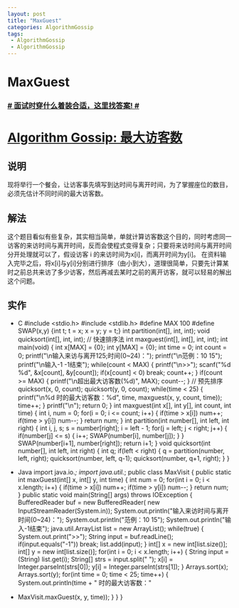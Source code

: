 ```yaml
---
layout: post
title: "MaxGuest"
categories: AlgorithmGossip
tags: 
 - AlgorithmGossip
 - AlgorithmGossip
--- 
```


# MaxGuest

### [# 面试时穿什么着装合适，这里找答案! #](http://taobao.esmartweb.com/man.htm)

# [Algorithm Gossip: 最大访客数]()

## 说明

现将举行一个餐会，让访客事先填写到达时间与离开时间，为了掌握座位的数目，必须先估计不同时间的最大访客数。

## 解法

这个题目看似有些复杂，其实相当简单，单就计算访客数这个目的，同时考虑同一访客的来访时间与离开时间，反而会使程式变得复杂；只要将来访时间与离开时间分开处理就可以了，假设访客 i 的来访时间为x[i]，而离开时间为y[i]。
在资料输入完毕之后，将x[i]与y[i]分别进行排序（由小到大），道理很简单，只要先计算某时之前总共来访了多少访客，然后再减去某时之前的离开访客，就可以轻易的解出这个问题。

## 实作

* C
#include <stdio.h>
#include <stdlib.h>
#define MAX 100
#define SWAP(x,y) {int t; t = x; x = y; y = t;}
int partition(int[], int, int);
void quicksort(int[], int, int); // 快速排序法
int maxguest(int[], int[], int, int);
int main(void) {
int x[MAX] = {0};
int y[MAX] = {0};
int time = 0;
int count = 0;
printf("\n输入来访与离开125;时间(0~24)：");
printf("\n范例：10 15");
printf("\n输入-1 -1结束");
while(count < MAX) {
printf("\n>>");
scanf("%d %d", &x[count], &y[count]);
if(x[count] < 0)
break;
count++;
}
if(count >= MAX) {
printf("\n超出最大访客数(%d)", MAX);
count--;
}
// 预先排序
quicksort(x, 0, count);
quicksort(y, 0, count);
while(time < 25) {
printf("\n%d 时的最大访客数：%d",
time, maxguest(x, y, count, time));
time++;
}
printf("\n");
return 0;
}
int maxguest(int x[], int y[], int count, int time) {
int i, num = 0;
for(i = 0; i <= count; i++) {
if(time > x[i])
num++;
if(time > y[i])
num--;
}
return num;
}
int partition(int number[], int left, int right) {
int i, j, s;
s = number[right];
i = left - 1;
for(j = left; j < right; j++) {
if(number[j] <= s) {
i++;
SWAP(number[i], number[j]);
}
}
SWAP(number[i+1], number[right]);
return i+1;
}
void quicksort(int number[], int left, int right) {
int q;
if(left < right) {
q = partition(number, left, right);
quicksort(number, left, q-1);
quicksort(number, q+1, right);
}
}

* Java
import java.io.*;
import java.util.*;
public class MaxVisit {
public static int maxGuest(int[] x, int[] y, int time) {
int num = 0;
for(int i = 0; i < x.length; i++) {
if(time > x[i])
num++;
if(time > y[i])
num--;
}
return num;
}
public static void main(String[] args) throws IOException {
BufferedReader buf = new BufferedReader(
new InputStreamReader(System.in));
System.out.println("输入来访时间与离开时间(0~24)：");
System.out.println("范例：10 15");
System.out.println("输入-1结束");
java.util.ArrayList list = new ArrayList();
while(true) {
System.out.print(">>");
String input = buf.readLine();
if(input.equals("-1"))
break;
list.add(input);
}
int[] x = new int[list.size()];
int[] y = new int[list.size()];
for(int i = 0; i < x.length; i++) {
String input = (String) list.get(i);
String[] strs = input.split(" ");
x[i] = Integer.parseInt(strs[0]);
y[i] = Integer.parseInt(strs[1]);
}
Arrays.sort(x);
Arrays.sort(y);
for(int time = 0; time < 25; time++) {
System.out.println(time + " 时的最大访客数："
+ MaxVisit.maxGuest(x, y, time));
}
}
}
